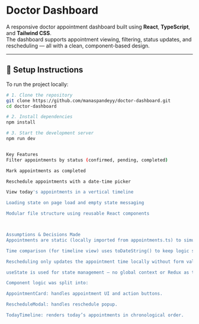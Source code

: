 # Doctor Dashboard

A responsive doctor appointment dashboard built using **React**, **TypeScript**, and **Tailwind CSS**.  
The dashboard supports appointment viewing, filtering, status updates, and rescheduling — all with a clean, component-based design.

---

## 🔧 Setup Instructions

To run the project locally:

```bash
# 1. Clone the repository
git clone https://github.com/manaspandeyy/doctor-dashboard.git
cd doctor-dashboard

# 2. Install dependencies
npm install

# 3. Start the development server
npm run dev


Key Features
Filter appointments by status (confirmed, pending, completed)

Mark appointments as completed

Reschedule appointments with a date-time picker

View today's appointments in a vertical timeline

Loading state on page load and empty state messaging

Modular file structure using reusable React components



Assumptions & Decisions Made
Appointments are static (locally imported from appointments.ts) to simulate backend data.

Time comparison (for timeline view) uses toDateString() to keep logic simple and readable.

Rescheduling only updates the appointment time locally without form validation or API.

useState is used for state management — no global context or Redux as the scope is small.

Component logic was split into:

AppointmentCard: handles appointment UI and action buttons.

RescheduleModal: handles reschedule popup.

TodayTimeline: renders today’s appointments in chronological order.
